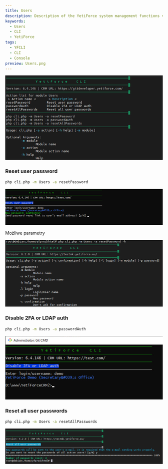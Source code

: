 ```yaml
---
title: Users
description: Description of the YetiForce system management functions via CLI
keywords:
  - Users
  - CLI
  - YetiForce
tags:
  - YFCLI
  - CLI
  - Console
preview: Users.png
---
```


![Users CLI](Users.jpg)

### Reset user password

```bash
php cli.php -m Users -a resetPassword
```

![Users CLI](Users-1.jpg)

Możliwe parametry

![Users CLI](Users-3.png)

### Disable 2FA or LDAP auth

```bash
php cli.php -m Users -a passwordAuth
```

![Users CLI](Users-2.jpg)

### Reset all user passwords

```bash
php cli.php -m Users -a resetAllPasswords
```

![Users CLI](Users-4.png)
